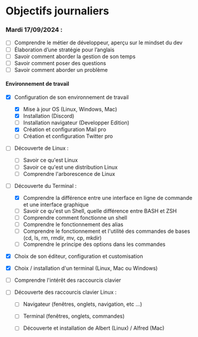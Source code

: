 # Objectifs journaliers

### Mardi 17/09/2024 :


* [ ] Comprendre le métier de développeur, aperçu sur le mindset du dev
* [ ] Élaboration d’une stratégie pour l’anglais
* [ ] Savoir comment aborder la gestion de son temps
* [ ] Savoir comment poser des questions
* [ ] Savoir comment aborder un problème

#### Environnement de travail

* [X] Configuration de son environnement de travail
  * [X] Mise à jour OS (Linux, Windows, Mac)
  * [X] Installation (Discord)
  * [ ] Installation navigateur (Developper Edition)
  * [X] Création et configuration Mail pro 
  * [ ] Création et configuration Twitter pro 

* [ ] Découverte de Linux :
  * [ ] Savoir ce qu'est Linux
  * [ ] Savoir ce qu'est une distribution Linux
  * [ ] Comprendre l'arborescence de Linux

* [ ] Découverte du Terminal : 
  * [X] Comprendre la différence entre une interface en ligne de commande et une interface graphique
  * [ ] Savoir ce qu'est un Shell, quelle différence entre BASH et ZSH 
  * [ ] Comprendre comment fonctionne un shell
  * [ ] Comprendre le fonctionnement des alias
  * [ ] Comprendre le fonctionnement et l'utilité des commandes de bases (cd, ls, rm, rmdir, mv, cp, mkdir)
  * [ ] Comprendre le principe des options dans les commandes

* [X] Choix de son éditeur, configuration et customisation
* [X] Choix / installation d'un terminal (Linux, Mac ou Windows)

* [ ] Comprendre l'intérêt des raccourcis clavier
* [ ] Découverte des raccourcis clavier Linux : 
  * [ ] Navigateur (fenêtres, onglets, navigation, etc …)
  * [ ] Terminal (fenêtres, onglets, commandes)
  * [ ] Découverte et installation de Albert (Linux) / Alfred (Mac)

